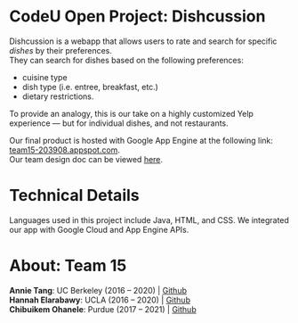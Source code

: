 # CodeU Open Project: Dishcussion
Dishcussion is a webapp that allows users to rate and search for specific _dishes_ by their preferences. 
<br>
They can search for dishes based on the following preferences:
* cuisine type
* dish type (i.e. entree, breakfast, etc.)
* dietary restrictions.

To provide an analogy, this is our take on a highly customized Yelp experience — but for individual dishes, and not restaurants.
<br>

Our final product is hosted with Google App Engine at the following link: [team15-203908.appspot.com](https://team15-203908.appspot.com/).
<br>
Our team design doc can be viewed [here](https://docs.google.com/document/d/12A13MtuR3KmAVc6ELorekBRwj-6_b21VnjEBKi_8QZc/edit?usp=sharing).

# Technical Details
Languages used in this project include Java, HTML, and CSS. We integrated our app with Google Cloud and App Engine APIs.

# About: Team 15
**Annie Tang**:        UC Berkeley (2016 – 2020)    | [Github](https://github.com/anniewtang) <br>
**Hannah Elarabawy**:  UCLA (2016 – 2020)           | [Github](https://github.com/helarabawy) <br>
**Chibuikem Ohanele**: Purdue (2017 – 2021)         | [Github](https://github.com/chibuikemohanele) <br>
